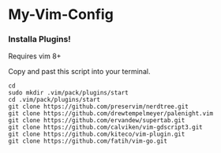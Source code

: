 # My-Vim-Config

### Installa Plugins!
Requires vim 8+

Copy and past this script into your terminal.
```
cd
sudo mkdir .vim/pack/plugins/start
cd .vim/pack/plugins/start
git clone https://github.com/preservim/nerdtree.git
git clone https://github.com/drewtempelmeyer/palenight.vim
git clone https://github.com/ervandew/supertab.git
git clone https://github.com/calviken/vim-gdscript3.git
git clone https://github.com/kiteco/vim-plugin.git
git clone https://github.com/fatih/vim-go.git
```
